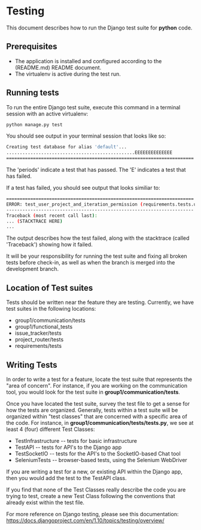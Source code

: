 # Testing
This document describes how to run the Django test suite for **python** code.

## Prerequisites
* The application is installed and configured according to the (README.md) README document.
* The virtualenv is active during the test run.

## Running tests
To run the entire Django test suite, execute this command in a terminal session with an active virtualenv:
```bash
python manage.py test
```

You should see output in your terminal session that looks like so:
```bash
Creating test database for alias 'default'...
................................................EEEEEEEEEEEEEE
======================================================================
```

The 'periods' indicate a test that has passed.
The 'E' indicates a test that has failed.

If a test has failed, you should see output that looks similiar to:
```bash
======================================================================
ERROR: test_user_project_and_iteration_permission (requirements.tests.ui.test_user_project_and_iteration_permission.TestUserProjectAndIterationPermission)
----------------------------------------------------------------------
Traceback (most recent call last):
... (STACKTRACE HERE)
...
```

The output describes how the test failed, along with the stacktrace (called 'Traceback') showing how it failed.

It will be your responsibility for running the test suite and fixing all broken tests before check-in, as well as when the branch is merged into the development branch.

## Location of Test suites
Tests should be written near the feature they are testing. Currently, we have test suites in the following locations:
* group1/communication/tests
* group1/functional_tests
* issue_tracker/tests
* project_router/tests
* requirements/tests

## Writing Tests
In order to write a test for a feature, locate the test suite that represents the "area of concern". For instance, if you are working on the communication tool, you would look for the test suite in **group1/communication/tests**.

Once you have located the test suite, survey the test file to get a sense for how the tests are organized. Generally, tests within a test suite will be organized within "test classes" that are concerned with a specific area of the code. For instance, in **group1/communication/tests/tests.py**, we see at least 4 (four) different Test Classes:
* TestInfrastructure -- tests for basic infrastructure
* TestAPI            -- tests for API's to the Django app
* TestSocketIO       -- tests for the API's to the SocketIO-based Chat tool
* SeleniumTests      -- browser-based tests, using the Selenium WebDriver

If you are writing a test for a new, or existing API within the Django app, then you would add the test to the TestAPI class.

If you find that none of the Test Classes really describe the code you are trying to test, create a new Test Class following the conventions that already exist within the test file.

For more reference on Django testing, please see this documentation: https://docs.djangoproject.com/en/1.10/topics/testing/overview/

